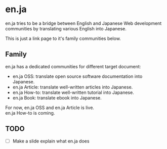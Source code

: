 # en.ja

en.ja tries to be a bridge between English and Japanese Web development communities by translating various English into Japanese.

This is just a link page to it's family communities below.

## Family

en.ja has a dedicated communities for different target document:

- en.ja OSS: translate open source software documentation into Japanese.
- en.ja Article: translate well-written articles into Japanese.
- en.ja How-to: translate well-written tutorial into Japanese.
- en.ja Book: translate ebook into Japanese.

For now, en.ja OSS and en.ja Article is live.  
en.ja How-to is coming.

## TODO

- [ ] Make a slide explain what en.ja does 
